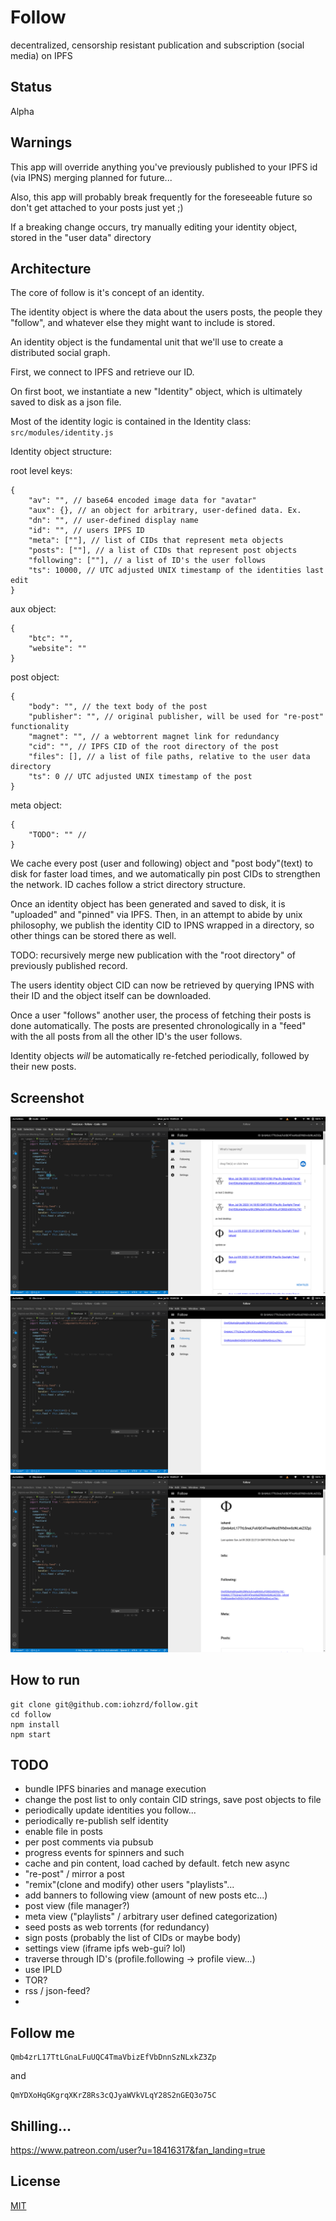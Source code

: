 # Follow

decentralized, censorship resistant publication and subscription (social media) on IPFS

## Status

Alpha

## Warnings

This app will override anything you've previously published to your IPFS id (via IPNS)
merging planned for future...

Also, this app will probably break frequently for the foreseeable future so don't get attached to your posts just yet ;)

If a breaking change occurs, try manually editing your identity object, stored in the "user data" directory

## Architecture

The core of follow is it's concept of an identity.

The identity object is where the data about the users posts, the people they "follow", and whatever else they might want to include is stored.

An identity object is the fundamental unit that we'll use to create a distributed social graph.

First, we connect to IPFS and retrieve our ID.

On first boot, we instantiate a new "Identity" object, which is ultimately saved to disk as a json file.

Most of the identity logic is contained in the Identity class:
`src/modules/identity.js`

Identity object structure:

root level keys:

```
{
    "av": "", // base64 encoded image data for "avatar"
    "aux": {}, // an object for arbitrary, user-defined data. Ex.
    "dn": "", // user-defined display name
    "id": "", // users IPFS ID
    "meta": [""], // list of CIDs that represent meta objects
    "posts": [""], // a list of CIDs that represent post objects
    "following": [""], // a list of ID's the user follows
    "ts": 10000, // UTC adjusted UNIX timestamp of the identities last edit
}
```

aux object:

```
{
    "btc": "",
    "website": ""
}
```

post object:

```
{
    "body": "", // the text body of the post
    "publisher": "", // original publisher, will be used for "re-post" functionality
    "magnet": "", // a webtorrent magnet link for redundancy
    "cid": "", // IPFS CID of the root directory of the post
    "files": [], // a list of file paths, relative to the user data directory
    "ts": 0 // UTC adjusted UNIX timestamp of the post
}
```

meta object:

```
{
    "TODO": "" //
}
```

We cache every post (user and following) object and "post body"(text) to disk for faster load times, and we automatically pin post CIDs to strengthen the network. ID caches follow a strict directory structure.

Once an identity object has been generated and saved to disk, it is "uploaded" and "pinned" via IPFS.
Then, in an attempt to abide by unix philosophy, we publish the identity CID to IPNS wrapped in a directory, so other things can be stored there as well.

TODO: recursively merge new publication with the "root directory" of previously published record.

The users identity object CID can now be retrieved by querying IPNS with their ID and the object itself can be downloaded.

Once a user "follows" another user, the process of fetching their posts is done automatically. The posts are presented chronologically in a "feed" with the all posts from all the other ID's the user follows.

Identity objects _will_ be automatically re-fetched periodically, followed by their new posts.

## Screenshot

![](Screenshot1.png)
![](Screenshot2.png)
![](Screenshot3.png)

## How to run

```
git clone git@github.com:iohzrd/follow.git
cd follow
npm install
npm start
```

## TODO

- bundle IPFS binaries and manage execution
- change the post list to only contain CID strings, save post objects to file
- periodically update identities you follow...
- periodically re-publish self identity
- enable file in posts
- per post comments via pubsub
- progress events for spinners and such
- cache and pin content, load cached by default. fetch new async
- "re-post" / mirror a post
- "remix"(clone and modify) other users "playlists"...
- add banners to following view (amount of new posts etc...)
- post view (file manager?)
- meta view ("playlists" / arbitrary user defined categorization)
- seed posts as web torrents (for redundancy)
- sign posts (probably the list of CIDs or maybe body)
- settings view (iframe ipfs web-gui? lol)
- traverse through ID's (profile.following -> profile view...)
- use IPLD
- TOR?
- rss / json-feed?
-

## Follow me

```
Qmb4zrL17TtLGnaLFuUQC4TmaVbizEfVbDnnSzNLxkZ3Zp
```

and

```
QmYDXoHqGKgrqXKrZ8Rs3cQJyaWVkVLqY28S2nGEQ3o75C
```

## Shilling...

https://www.patreon.com/user?u=18416317&fan_landing=true

## License

[MIT](LICENSE)
